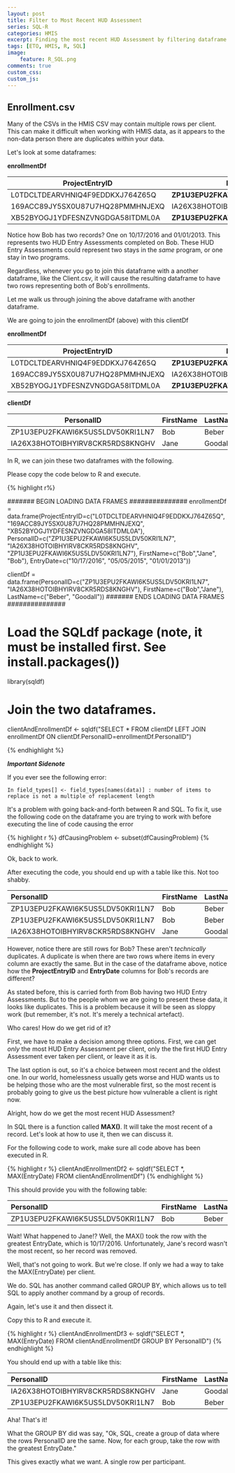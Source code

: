 ```yaml
---
layout: post
title: Filter to Most Recent HUD Assessment
series: SQL-R
categories: HMIS
excerpt: Finding the most recent HUD Assessment by filtering dataframe by date.
tags: [ETO, HMIS, R, SQL]
image: 
    feature: R_SQL.png
comments: true
custom_css:
custom_js: 
---
```


## Enrollment.csv
Many of the CSVs in the HMIS CSV may contain multiple rows per client.  This can make it difficult when working with HMIS data, as it appears to the non-data person there are duplicates within your data.  
<!-- more -->
Let's look at some dataframes:

**enrollmentDf**

ProjectEntryID | PersonalID | FirstName | EntryDate
---------|----------|----------|---------
 L0TDCLTDEARVHNIQ4F9EDDKXJ764Z65Q | **ZP1U3EPU2FKAWI6K5US5LDV50KRI1LN7** | Bob | 10/17/2016 
 169ACC89JY5SX0U87U7HQ28PMMHNJEXQ | IA26X38HOTOIBHYIRV8CKR5RDS8KNGHV | Jane | 05/05/2015
 XB52BYOGJ1YDFESNZVNGDGA58ITDML0A | **ZP1U3EPU2FKAWI6K5US5LDV50KRI1LN7** |Bob| 01/01/2013

 Notice how Bob has two records?  One on 10/17/2016 and 01/01/2013.  This represents two HUD Entry Assessments completed on Bob.  These HUD Entry Assessments could represent two stays in the _same_ program, or one stay in two programs.

 Regardless, whenever you go to join this dataframe with a another dataframe, like the Client.csv, it will cause the resulting dataframe to have two rows representing both of Bob's enrollments.

 Let me walk us through joining the above dataframe with another dataframe.

We are going to join the enrollmentDf (above) with this clientDf

**enrollmentDf**

ProjectEntryID | PersonalID | FirstName | EntryDate
---------|----------|----------|---------
 L0TDCLTDEARVHNIQ4F9EDDKXJ764Z65Q | **ZP1U3EPU2FKAWI6K5US5LDV50KRI1LN7** | Bob | 10/17/2016 
 169ACC89JY5SX0U87U7HQ28PMMHNJEXQ | IA26X38HOTOIBHYIRV8CKR5RDS8KNGHV | Jane | 05/05/2015
 XB52BYOGJ1YDFESNZVNGDGA58ITDML0A | **ZP1U3EPU2FKAWI6K5US5LDV50KRI1LN7** |Bob| 01/01/2013

**clientDf**

| PersonalID | FirstName | LastName
----------|----------|---------
ZP1U3EPU2FKAWI6K5US5LDV50KRI1LN7 | Bob | Beber
IA26X38HOTOIBHYIRV8CKR5RDS8KNGHV | Jane | Goodall

In R, we can join these two dataframes with the following.

Please copy the code below to R and execute.

{% highlight r%}

####### BEGIN LOADING DATA FRAMES ###############
enrollmentDf = data.frame(ProjectEntryID=c("L0TDCLTDEARVHNIQ4F9EDDKXJ764Z65Q", "169ACC89JY5SX0U87U7HQ28PMMHNJEXQ", "XB52BYOGJ1YDFESNZVNGDGA58ITDML0A"), 
               PersonalID=c("ZP1U3EPU2FKAWI6K5US5LDV50KRI1LN7", "IA26X38HOTOIBHYIRV8CKR5RDS8KNGHV", "ZP1U3EPU2FKAWI6K5US5LDV50KRI1LN7"), 
               FirstName=c("Bob","Jane", "Bob"), 
               EntryDate=c("10/17/2016", "05/05/2015", "01/01/2013"))

clientDf = data.frame(PersonalID=c("ZP1U3EPU2FKAWI6K5US5LDV50KRI1LN7", "IA26X38HOTOIBHYIRV8CKR5RDS8KNGHV"), 
                      FirstName=c("Bob","Jane"),
                      LastName=c("Beber", "Goodall"))
####### ENDS LOADING DATA FRAMES ###############

# Load the SQLdf package (note, it must be installed first. See install.packages())
library(sqldf)

# Join the two dataframes.
clientAndEnrollmentDf <- sqldf("SELECT * 
                               FROM clientDf 
                               LEFT JOIN enrollmentDf 
                               ON clientDf.PersonalID=enrollmentDf.PersonalID")

{% endhighlight %}


***Important Sidenote***

If you ever see the following error:

`In field_types[] <- field_types[names(data)] :
  number of items to replace is not a multiple of replacement length`

It's a problem with going back-and-forth between R and SQL.  To fix it, use the following code on the dataframe you are trying to work with before executing the line of code causing the error

{% highlight r %}
dfCausingProblem <- subset(dfCausingProblem)
{% endhighlight %}

Ok, back to work.

After executing the code, you should end up with a table like this.  Not too shabby.  

|PersonalID |FirstName |LastName |ProjectEntryID|PersonalID|FirstName |EntryDate  |
|:--------------------------------|:---------|:--------|:--------------------------------|:--------------------------------|:---------|:----------|
|ZP1U3EPU2FKAWI6K5US5LDV50KRI1LN7 |Bob       |Beber    |L0TDCLTDEARVHNIQ4F9EDDKXJ764Z65Q |ZP1U3EPU2FKAWI6K5US5LDV50KRI1LN7 |Bob       |10/17/2016 |
|ZP1U3EPU2FKAWI6K5US5LDV50KRI1LN7 |Bob       |Beber    |XB52BYOGJ1YDFESNZVNGDGA58ITDML0A |ZP1U3EPU2FKAWI6K5US5LDV50KRI1LN7 |Bob       |01/01/2013 |
|IA26X38HOTOIBHYIRV8CKR5RDS8KNGHV |Jane      |Goodall  |169ACC89JY5SX0U87U7HQ28PMMHNJEXQ |IA26X38HOTOIBHYIRV8CKR5RDS8KNGHV |Jane      |05/05/2015 |

However, notice there are still rows for Bob?  These aren't _technically_ duplicates.  A duplicate is when there are two rows where items in every column are exactly the same.  But in the case of the dataframe above, notice how the **ProjectEntryID** and **EntryDate** columns for Bob's records are different?  

As stated before, this is carried forth from Bob having two HUD Entry Assessments.  But to the people whom we are going to present these data, it looks like duplicates.  This is a problem because it will be seen as sloppy work (but remember, it's not.  It's merely a technical artefact).

Who cares! How do we get rid of it?

First, we have to make a decision among three options.  First, we can get _only_ the most HUD Entry Assessment per client, only the the first HUD Entry Assessment ever taken per client, or leave it as it is.  

The last option is out, so it's a choice between most recent and the oldest one.  In our world, homelessness usually gets worse and HUD wants us to be helping those who are the most vulnerable first, so the most recent is probably going to give us the best picture how vulnerable a client is right now.

Alright, how do we get the most recent HUD Assessment?

In SQL there is a function called **MAX()**.  It will take the most recent of a record.  Let's look at how to use it, then we can discuss it.

For the following code to work, make sure all code above has been executed in R.

{% highlight r %}
clientAndEnrollmentDf2 <- sqldf("SELECT *, MAX(EntryDate) FROM clientAndEnrollmentDf")
{% endhighlight %}

This should provide you with the following table:

|PersonalID |FirstName |LastName |ProjectEntryID|PersonalID.1|FirstName.1 |EntryDate  |MAX(EntryDate) |
|:--------------------------------|:---------|:--------|:--------------------------------|:--------------------------------|:-----------|:----------|:--------------|
|ZP1U3EPU2FKAWI6K5US5LDV50KRI1LN7 |Bob       |Beber    |L0TDCLTDEARVHNIQ4F9EDDKXJ764Z65Q |ZP1U3EPU2FKAWI6K5US5LDV50KRI1LN7 |Bob         |10/17/2016 |10/17/2016     |

Wait! What happened to Jane!?  Well, the MAX() took the row with the greatest EntryDate, which is 10/17/2016.  Unfortunately, Jane's record wasn't the most recent, so her record was removed.

Well, that's not going to work.  But we're close.  If only we had a way to take the MAX(EntryDate) per client.

We do.  SQL has another command called GROUP BY, which allows us to tell SQL to apply another command by a group of records.

Again, let's use it and then dissect it.

Copy this to R and execute it.

{% highlight r %}
clientAndEnrollmentDf3 <- sqldf("SELECT *, MAX(EntryDate) FROM clientAndEnrollmentDf GROUP BY PersonalID")
{% endhighlight %}

You should end up with a table like this:

|PersonalID                       |FirstName |LastName |ProjectEntryID                   |PersonalID.1                     |FirstName.1 |EntryDate  |MAX(EntryDate) |
|:--------------------------------|:---------|:--------|:--------------------------------|:--------------------------------|:-----------|:----------|:--------------|
|IA26X38HOTOIBHYIRV8CKR5RDS8KNGHV |Jane      |Goodall  |169ACC89JY5SX0U87U7HQ28PMMHNJEXQ |IA26X38HOTOIBHYIRV8CKR5RDS8KNGHV |Jane        |05/05/2015 |05/05/2015     |
|ZP1U3EPU2FKAWI6K5US5LDV50KRI1LN7 |Bob       |Beber    |L0TDCLTDEARVHNIQ4F9EDDKXJ764Z65Q |ZP1U3EPU2FKAWI6K5US5LDV50KRI1LN7 |Bob         |10/17/2016 |10/17/2016     |

Aha! That's it!

What the GROUP BY did was say, "Ok, SQL, create a group of data where the rows PersonalID are the same.  Now, for each group, take the row with the greatest EntryDate."

This gives exactly what we want.  A single row per participant.


